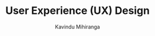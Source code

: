 ---
is_programmatic_layout_7: true
draft: false
title: "User Experience (UX) Design"
snippet: "User Experience (UX) Design"
image:
  src: /images/pseo/user-experience-ux-design.jpg
  alt: "Design process, project template, project management, team collaboration, productivity, task management"
publishDate: 2024-12-30
category: ""
author: "Kavindu Mihiranga"
tags:
  - "Teamplates"
  - "ProjectManagement"
  - "Team"
  - "Collaboration"
useCase: "Design process"
labels: ["Research","Wireframing","Prototyping","Testing","Implementation" ]
phases: ["User Research","Wireframing","Prototyping","User Testing","Implementation","Iteration & Improvement"]
tasks: ["Define project goals and objectives based on business needs and user requirements","Conduct user research through interviews, surveys, and observations to gather insights","Analyze research findings to identify user personas and key pain points","Develop wireframes to outline the layout and structure of the product","Create interactive prototypes to visualize the user flow and interface","Conduct usability testing sessions with real users to gather feedback on prototypes","Analyze testing results and iterate on designs based on user feedback","Collaborate with developers to ensure the design is implemented accurately and meets user needs"]
description: "This template is designed to guide the UX design process from research to prototyping and testing. It focuses on understanding user needs, improving usability, and enhancing the overall experience of a product or service."
related: ["market-research","e-commerce-development","website-redesign","security-assessment"]
---